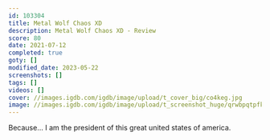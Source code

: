 ```yaml
---
id: 103304
title: Metal Wolf Chaos XD
description: Metal Wolf Chaos XD - Review
score: 80
date: 2021-07-12
completed: true
goty: []
modified_date: 2023-05-22
screenshots: []
tags: []
videos: []
cover: //images.igdb.com/igdb/image/upload/t_cover_big/co4keg.jpg
image: //images.igdb.com/igdb/image/upload/t_screenshot_huge/qrwbpqtpfknrbxxwstpp.jpg
---
```

Because... I am the president of this great united states of america.